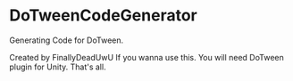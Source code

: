 # DoTweenCodeGenerator
Generating Code for DoTween.

Created by FinallyDeadUwU
If you wanna use this. You will need DoTween plugin for Unity. That's all.
